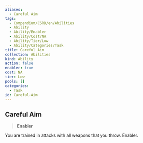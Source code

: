 ```yaml
---
aliases:
  - Careful Aim
tags:
  - Compendium/CSRD/en/Abilities
  - Ability
  - Ability/Enabler
  - Ability/Cost/NA
  - Ability/Tier/Low
  - Ability/Categories/Task
title: Careful Aim
collection: Abilities
kind: Ability
action: false
enabler: true
cost: NA
tier: Low
pools: []
categories:
  - Task
id: Careful-Aim
---
```

## Careful Aim    
>**Enabler**  
    
You are trained in attacks with all weapons that you throw. Enabler.
